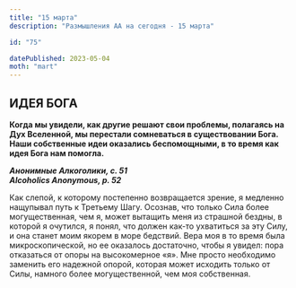 ```yaml
---
title: "15 марта"
description: "Размышления АА на сегодня - 15 марта"

id: "75"

datePublished: 2023-05-04
moth: "mart"
---
```


## ИДЕЯ БОГА

**Когда мы увидели, как другие решают свои проблемы, полагаясь на Дух
Вселенной, мы перестали сомневаться в существовании Бога. Наши собственные
идеи оказались беспомощными, в то время как идея Бога нам помогла.**

**_Анонимные Алкоголики, с. 51  
Alcoholics Anonymous, p. 52_**

Как слепой, к которому постепенно возвращается зрение, я медленно нащупывал
путь к Третьему Шагу. Осознав, что только Сила более могущественная, чем я,
может вытащить меня из страшной бездны, в которой я очутился, я понял, что
должен как-то ухватиться за эту Силу, и она станет моим якорем в море
бедствий. Вера моя в то время была микроскопической, но ее оказалось
достаточно, чтобы я увидел: пора отказаться от опоры на высокомерное «я». Мне
просто необходимо заменить его надежной опорой, которая может исходить только
от Силы, намного более могущественной, чем моя собственная.
